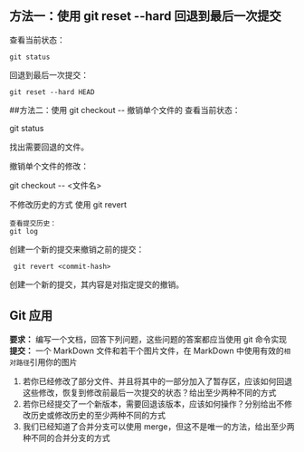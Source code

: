 ## 方法一：使用 git reset --hard 回退到最后一次提交

查看当前状态：

    git status

回退到最后一次提交：

    git reset --hard HEAD

##方法二：使用 git checkout -- 撤销单个文件的
查看当前状态：

git status

找出需要回退的文件。

撤销单个文件的修改：

git checkout -- <文件名>



不修改历史的方式
使用 git revert

    查看提交历史：
    git log
    

创建一个新的提交来撤销之前的提交：

```
 git revert <commit-hash>
```

创建一个新的提交，其内容是对指定提交的撤销。
## Git 应用

**要求：** 编写一个文档，回答下列问题，这些问题的答案都应当使用 git 命令实现  
**提交：** 一个 MarkDown 文件和若干个图片文件，在 MarkDown 中使用有效的`相对路径`引用你的图片

1. 若你已经修改了部分文件、并且将其中的一部分加入了暂存区，应该如何回退这些修改，恢复到修改前最后一次提交的状态？给出至少两种不同的方式
1. 若你已经提交了一个新版本，需要回退该版本，应该如何操作？分别给出不修改历史或修改历史的至少两种不同的方式
1. 我们已经知道了合并分支可以使用 merge，但这不是唯一的方法，给出至少两种不同的合并分支的方式

    





